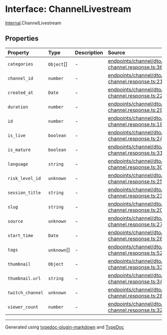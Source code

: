 # Interface: ChannelLivestream

[Internal](../index.md).ChannelLivestream

## Properties

| Property | Type | Description | Source |
| :------ | :------ | :------ | :------ |
| `categories` | `Object`[] | - | [endpoints/channel/dto/get-channel.response.ts:36](https://github.com/zSoulweaver/kient/blob/cb3a38e/src/endpoints/channel/dto/get-channel.response.ts#L36) |
| `channel_id` | `number` | - | [endpoints/channel/dto/get-channel.response.ts:21](https://github.com/zSoulweaver/kient/blob/cb3a38e/src/endpoints/channel/dto/get-channel.response.ts#L21) |
| `created_at` | `Date` | - | [endpoints/channel/dto/get-channel.response.ts:22](https://github.com/zSoulweaver/kient/blob/cb3a38e/src/endpoints/channel/dto/get-channel.response.ts#L22) |
| `duration` | `number` | - | [endpoints/channel/dto/get-channel.response.ts:29](https://github.com/zSoulweaver/kient/blob/cb3a38e/src/endpoints/channel/dto/get-channel.response.ts#L29) |
| `id` | `number` | - | [endpoints/channel/dto/get-channel.response.ts:19](https://github.com/zSoulweaver/kient/blob/cb3a38e/src/endpoints/channel/dto/get-channel.response.ts#L19) |
| `is_live` | `boolean` | - | [endpoints/channel/dto/get-channel.response.ts:24](https://github.com/zSoulweaver/kient/blob/cb3a38e/src/endpoints/channel/dto/get-channel.response.ts#L24) |
| `is_mature` | `boolean` | - | [endpoints/channel/dto/get-channel.response.ts:31](https://github.com/zSoulweaver/kient/blob/cb3a38e/src/endpoints/channel/dto/get-channel.response.ts#L31) |
| `language` | `string` | - | [endpoints/channel/dto/get-channel.response.ts:30](https://github.com/zSoulweaver/kient/blob/cb3a38e/src/endpoints/channel/dto/get-channel.response.ts#L30) |
| `risk_level_id` | `unknown` | - | [endpoints/channel/dto/get-channel.response.ts:25](https://github.com/zSoulweaver/kient/blob/cb3a38e/src/endpoints/channel/dto/get-channel.response.ts#L25) |
| `session_title` | `string` | - | [endpoints/channel/dto/get-channel.response.ts:23](https://github.com/zSoulweaver/kient/blob/cb3a38e/src/endpoints/channel/dto/get-channel.response.ts#L23) |
| `slug` | `string` | - | [endpoints/channel/dto/get-channel.response.ts:20](https://github.com/zSoulweaver/kient/blob/cb3a38e/src/endpoints/channel/dto/get-channel.response.ts#L20) |
| `source` | `unknown` | - | [endpoints/channel/dto/get-channel.response.ts:27](https://github.com/zSoulweaver/kient/blob/cb3a38e/src/endpoints/channel/dto/get-channel.response.ts#L27) |
| `start_time` | `Date` | - | [endpoints/channel/dto/get-channel.response.ts:26](https://github.com/zSoulweaver/kient/blob/cb3a38e/src/endpoints/channel/dto/get-channel.response.ts#L26) |
| `tags` | `unknown`[] | - | [endpoints/channel/dto/get-channel.response.ts:52](https://github.com/zSoulweaver/kient/blob/cb3a38e/src/endpoints/channel/dto/get-channel.response.ts#L52) |
| `thumbnail` | `Object` | - | [endpoints/channel/dto/get-channel.response.ts:33](https://github.com/zSoulweaver/kient/blob/cb3a38e/src/endpoints/channel/dto/get-channel.response.ts#L33) |
| `thumbnail.url` | `string` | - | [endpoints/channel/dto/get-channel.response.ts:34](https://github.com/zSoulweaver/kient/blob/cb3a38e/src/endpoints/channel/dto/get-channel.response.ts#L34) |
| `twitch_channel` | `unknown` | - | [endpoints/channel/dto/get-channel.response.ts:28](https://github.com/zSoulweaver/kient/blob/cb3a38e/src/endpoints/channel/dto/get-channel.response.ts#L28) |
| `viewer_count` | `number` | - | [endpoints/channel/dto/get-channel.response.ts:32](https://github.com/zSoulweaver/kient/blob/cb3a38e/src/endpoints/channel/dto/get-channel.response.ts#L32) |

***

Generated using [typedoc-plugin-markdown](https://www.npmjs.com/package/typedoc-plugin-markdown) and [TypeDoc](https://typedoc.org/)
